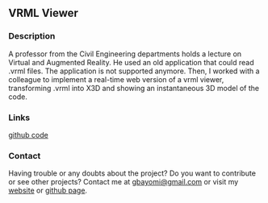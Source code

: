 ## VRML Viewer


### Description

A professor from the Civil Engineering departments holds a lecture on Virtual and Augmented Reality. He used an old application that could read .vrml files. The application is not supported anymore. Then, I worked with a colleague to implement a real-time web version of a vrml viewer, transforming .vrml into X3D and showing an instantaneous 3D model of the code.

### Links

[github code](https://github.com/Bayomi/x3dom-cloud/)

### Contact

Having trouble or any doubts about the project? Do you want to contribute or see other projects? Contact me at gbayomi@gmail.com or visit my [website](http://gbayomi.com/) or [github page](https://github.com/Bayomi/).
